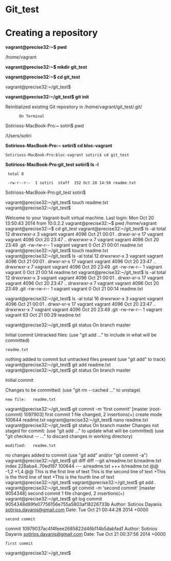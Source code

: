Git_test
==========
  # Creating a repository

  **vagrant@precise32:~$ pwd**
  
   /home/vagrant
   
  **vagrant@precise32:~$ mkdir git_test**
  
  **vagrant@precise32:~$ cd git_test**
  
   vagrant@precise32:~/git_test$ 
   
  **vagrant@precise32:~/git_test$ git init**
  
   Reinitialized existing Git repository in /home/vagrant/git_test/.git/
   
          On Terminal
          
   Sotirioss-MacBook-Pro:~ sotiri$ pwd
   
   /Users/sotiri
   
   **Sotirioss-MacBook-Pro:~ sotiri$ cd bloc-vagrant**
   
    Sotirioss-MacBook-Pro:bloc-vagrant sotiri$ cd git_test
    
   **Sotirioss-MacBook-Pro:git_test sotiri$ ls -l**
   
     total 8
     
     -rw-r--r--  1 sotiri  staff  152 Oct 20 14:50 readme.txt
     
   Sotirioss-MacBook-Pro:git_test sotiri$ 
   
   
   
   
   
   
   
   
   vagrant@precise32:~/git_test$ touch readme.txt
vagrant@precise32:~/git_test$ 



Welcome to your Vagrant-built virtual machine.
Last login: Mon Oct 20 13:50:43 2014 from 10.0.2.2
vagrant@precise32:~$ pwd
/home/vagrant
vagrant@precise32:~$ cd git_test
vagrant@precise32:~/git_test$ ls -al
total 12
drwxrwxr-x  3 vagrant vagrant 4096 Oct 21 00:01 .
drwxr-xr-x 17 vagrant vagrant 4096 Oct 20 23:47 ..
drwxrwxr-x  7 vagrant vagrant 4096 Oct 20 23:49 .git
-rw-rw-r--  1 vagrant vagrant    0 Oct 21 00:01 readme.txt
vagrant@precise32:~/git_test$ touch readme.txt
vagrant@precise32:~/git_test$ ls -al
total 12
drwxrwxr-x  3 vagrant vagrant 4096 Oct 21 00:01 .
drwxr-xr-x 17 vagrant vagrant 4096 Oct 20 23:47 ..
drwxrwxr-x  7 vagrant vagrant 4096 Oct 20 23:49 .git
-rw-rw-r--  1 vagrant vagrant    0 Oct 21 00:14 readme.txt
vagrant@precise32:~/git_test$ ls -al
total 12
drwxrwxr-x  3 vagrant vagrant 4096 Oct 21 00:01 .
drwxr-xr-x 17 vagrant vagrant 4096 Oct 20 23:47 ..
drwxrwxr-x  7 vagrant vagrant 4096 Oct 20 23:49 .git
-rw-rw-r--  1 vagrant vagrant    0 Oct 21 00:14 readme.txt


vagrant@precise32:~/git_test$ ls -al
total 16
drwxrwxr-x  3 vagrant vagrant 4096 Oct 21 00:01 .
drwxr-xr-x 17 vagrant vagrant 4096 Oct 20 23:47 ..
drwxrwxr-x  7 vagrant vagrant 4096 Oct 20 23:49 .git
-rw-rw-r--  1 vagrant vagrant   63 Oct 21 00:29 readme.txt

vagrant@precise32:~/git_test$ git status
 On branch master

 Initial commit
 Untracked files:
  (use "git add <file>..." to include in what will be committed)

	readme.txt
nothing added to commit but untracked files present (use "git add" to track)
vagrant@precise32:~/git_test$ git add readme.txt
vagrant@precise32:~/git_test$ git status
 On branch master

 Initial commit

 Changes to be committed:
   (use "git rm --cached <file>..." to unstage)

	new file:   readme.txt

vagrant@precise32:~/git_test$ git commit -m 'first commit'
[master (root-commit) 1097903] first commit
 1 file changed, 2 insertions(+)
 create mode 100644 readme.txt
vagrant@precise32:~/git_test$ nano readme.txt
vagrant@precise32:~/git_test$ git status
 On branch master
 Changes not staged for commit:
   (use "git add <file>..." to update what will be committed)
   (use "git checkout -- <file>..." to discard changes in working directory)

	modified:   readme.txt

no changes added to commit (use "git add" and/or "git commit -a")
vagrant@precise32:~/git_test$ git diff
diff --git a/readme.txt b/readme.txt
index 228aba4..70ed197 100644
--- a/readme.txt
+++ b/readme.txt
@@ -1,2 +1,4 @@
 This is the first line of text
 This is the second line of text
+This is the third line of text
+This is the fourth line of text
vagrant@precise32:~/git_test$ 
vagrant@precise32:~/git_test$ git add .
vagrant@precise32:~/git_test$ git commit -m 'second commit'
[master 9054348] second commit
 1 file changed, 2 insertions(+)
vagrant@precise32:~/git_test$ git log
commit 9054348d99fe07756156e755a5803af18226733b
Author: Sotirios Dayanis <sotirios.dayanis@gmail.com>
Date:   Tue Oct 21 00:44:28 2014 +0000

    second commit

commit 10979037ac4f4feee2685822d46b114b5dabfad1
Author: Sotirios Dayanis <sotirios.dayanis@gmail.com>
Date:   Tue Oct 21 00:37:56 2014 +0000

    first commit
vagrant@precise32:~/git_test$ 
